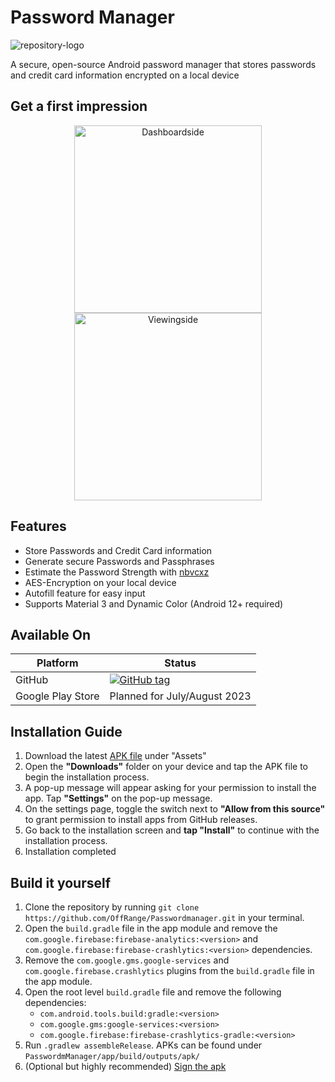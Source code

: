 # Password Manager
![repository-logo](https://user-images.githubusercontent.com/42292083/219877763-f1f6b699-5f22-465d-aaf4-6f81c970ef94.png)

A secure, open-source Android password manager that stores passwords and credit card information encrypted on a local device

## Get a first impression
<div align="center">
<img src="https://user-images.githubusercontent.com/42292083/232009269-ad9e913c-55eb-48a7-986e-daa1b7e53ebd.png" alt="Dashboardside" width="300"/>
<img src="https://user-images.githubusercontent.com/42292083/232009273-d393a1a8-8698-481b-956d-9c454a003c9a.png" alt="Viewingside" width="300"/>
</div>

## Features
+ Store Passwords and Credit Card information
+ Generate secure Passwords and Passphrases
+ Estimate the Password Strength with [nbvcxz](https://github.com/GoSimpleLLC/nbvcxz)
+ AES-Encryption on your local device
+ Autofill feature for easy input
+ Supports Material 3 and Dynamic Color (Android 12+ required)

## Available On
| Platform          | Status                                                                                                                                                                  |
|-------------------|-------------------------------------------------------------------------------------------------------------------------------------------------------------------------|
| GitHub            | [![GitHub tag](https://img.shields.io/github/release/OffRange/PasswordManager?include_prereleases=&sort=semver)](https://github.com/OffRange/PasswordManager/releases/) |
| Google Play Store | Planned for July/August 2023                                                                                                                                            |

## Installation Guide
1. Download the latest [APK file](https://github.com/OffRange/PasswordManager/releases/latest) under "Assets"
2. Open the **"Downloads"** folder on your device and tap the APK file to begin the installation process.
3. A pop-up message will appear asking for your permission to install the app. Tap **"Settings"** on the pop-up message.
4. On the settings page, toggle the switch next to **"Allow from this source"** to grant permission to install apps from GitHub releases.
5. Go back to the installation screen and **tap "Install"** to continue with the installation process.
6. Installation completed

## Build it yourself
1. Clone the repository by running `git clone https://github.com/OffRange/Passwordmanager.git` in your terminal.
2. Open the `build.gradle` file in the app module and remove the `com.google.firebase:firebase-analytics:<version>` and `com.google.firebase:firebase-crashlytics:<version>` dependencies.
3. Remove the `com.google.gms.google-services` and `com.google.firebase.crashlytics` plugins from the `build.gradle` file in the app module.
4. Open the root level `build.gradle` file and remove the following dependencies:
    - `com.android.tools.build:gradle:<version>`
    - `com.google.gms:google-services:<version>`
    - `com.google.firebase:firebase-crashlytics-gradle:<version>`
5. Run `.gradlew assembleRelease`. APKs can be found under `PasswordmManager/app/build/outputs/apk/`
6. (Optional but highly recommended) [Sign the apk](https://developer.android.com/build/building-cmdline#sign_manually)
